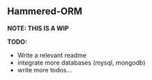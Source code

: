 ## Hammered-ORM

**NOTE: THIS IS A WIP**

**TODO:**

- Write a relevant readme
- integrate more databases (mysql, mongodb)
- write more todos...
